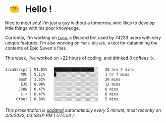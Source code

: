 <h1>   <img src="./spoink.gif" style="vertical-align:middle;" width="30px">   Hello ! </h1>

Nice to meet you! I'm just a guy without a tomorrow, who likes to develop little things with his poor knowledge.

Currently, I'm working on <a href='https://github.com/Asgarrrr/Luna'>`Luna`</a>, a Discord bot used by 74233 users with very unique features. I'm also working on `Yuna Unpack`, a tool for datamining the contents of Epic Seven's files.

This week, I've worked on ~22 hours of coding, and drinked 0 coffees ☕.

```
JavaScript │ 91.01%   ██████████████████░░   20 hrs 7 mins
       XML │ 5.11%    █░░░░░░░░░░░░░░░░░░░   1 hr 7 mins
      Bash │ 1.52%    ░░░░░░░░░░░░░░░░░░░░   20 mins
       EJS │ 0.98%    ░░░░░░░░░░░░░░░░░░░░   12 mins
      JSON │ 0.47%    ░░░░░░░░░░░░░░░░░░░░   6 mins
       C++ │ 0.47%    ░░░░░░░░░░░░░░░░░░░░   6 mins
     Other │ 0.39%    ░░░░░░░░░░░░░░░░░░░░   5 mins
```

###### This presentation is [updated](https://github.com/Asgarrrr) automatically every 5 minute, most recently on 4/5/2022, 03:58:01 PM ( UTC±0 ).